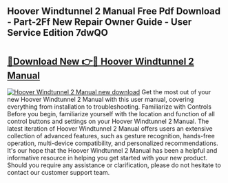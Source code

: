 ## Hoover Windtunnel 2 Manual Free Pdf Download - Part-2Ff New Repair Owner Guide - User Service Edition 7dwQO

# <h2><a href="http://bc32629.oget.top/?id=Hoover+Windtunnel+2+Manual">🔗Download New 👉🔴 Hoover Windtunnel 2 Manual</a></h2>

[![Hoover Windtunnel 2 Manual new download](https://i.imgur.com/5g1atiW.png)](http://bc32629.oget.top/?id=Hoover+Windtunnel+2+Manual)
Get the most out of your new Hoover Windtunnel 2 Manual with this user manual, covering everything from installation to troubleshooting. Familiarize with Controls Before you begin, familiarize yourself with the location and function of all control buttons and settings on your Hoover Windtunnel 2 Manual. The latest iteration of Hoover Windtunnel 2 Manual offers users an extensive collection of advanced features, such as gesture recognition, hands-free operation, multi-device compatibility, and personalized recommendations. It's our hope that the Hoover Windtunnel 2 Manual has been a helpful and informative resource in helping you get started with your new product. Should you require any assistance or clarification, please do not hesitate to contact our customer support team.
